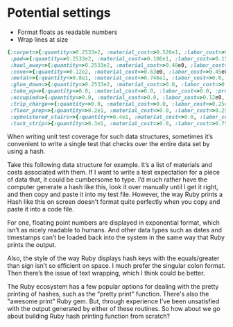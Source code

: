 # Potential settings

* Format floats as readable numbers
* Wrap lines at size



```ruby
{:carpet=>{:quantity=>0.2533e2, :material_cost=>0.526e1, :labor_cost=>0.305e1, :profit_cost=>0.115e1, :tax_cost=>0.0},
 :pad=>{:quantity=>0.2533e2, :material_cost=>0.106e1, :labor_cost=>0.15e0, :profit_cost=>0.4e0, :tax_cost=>0.0},
 :haul_away=>{:quantity=>0.2533e2, :material_cost=>0.48e0, :labor_cost=>0.0, :profit_cost=>0.0, :tax_cost=>0.0},
 :cove=>{:quantity=>0.12e2, :material_cost=>0.63e0, :labor_cost=>0.45e0, :profit_cost=>0.51e0, :tax_cost=>0.0},
 :metal=>{:quantity=>0.8e1, :material_cost=>0.746e1, :labor_cost=>0.0, :profit_cost=>0.87e0, :tax_cost=>0.0},
 :glue_down=>{:quantity=>0.2533e2, :material_cost=>0.0, :labor_cost=>0.75e0, :profit_cost=>0.7e0, :tax_cost=>0.0},
 :take_up=>{:quantity=>0.0, :material_cost=>0.0, :labor_cost=>0.0, :profit_cost=>0.0, :tax_cost=>0.0},
 :occupied=>{:quantity=>0.0, :material_cost=>0.0, :labor_cost=>0.12e0, :profit_cost=>0.0, :tax_cost=>0.0},
 :trip_charge=>{:quantity=>0.0, :material_cost=>0.0, :labor_cost=>0.25e2, :profit_cost=>0.1e2, :tax_cost=>0.0},
 :floor_prep=>{:quantity=>0.2e1, :material_cost=>0.0, :labor_cost=>0.25e2, :profit_cost=>0.1e2, :tax_cost=>0.0},
 :upholstered_stairs=>{:quantity=>0.4e1, :material_cost=>0.0, :labor_cost=>0.25e1, :profit_cost=>0.0, :tax_cost=>0.0},
 :tack_strip=>{:quantity=>0.3e1, :material_cost=>0.0, :labor_cost=>0.75e0, :profit_cost=>0.25e0, :tax_cost=>0.0}}
```

When writing unit test coverage for such data structures, sometimes it’s convenient to write a single test that checks over the entire data set by using a hash.

Take this following data structure for example. It’s a list of materials and costs associated with them. If I want to write a test expectation for a piece of data that, it could be cumbersome to type. I’d much rather have the computer generate a hash like this, look it over manually until I get it right, and then copy and paste it into my test file.  However, the way Ruby prints a Hash like this on screen doesn’t format quite perfectly when you copy and paste it into a code file.

For one, floating point numbers are displayed in exponential format, which isn’t as nicely readable to humans. And other data types such as dates and timestamps can’t be loaded back into the system in the same way that Ruby prints the output. 

Also, the style of the way Ruby displays hash keys with the equals/greater than sign isn’t so efficient on space. I much prefer the singular colon format. Then there’s the issue of text wrapping, which I think could be better.

The Ruby ecosystem has a few popular options for dealing with the pretty printing of hashes, such as the “pretty print” function. There's also the "awesome print" Ruby gem. But, through experience I've been unsatisfied with the output generated by either of these routines. So how about we go about building Ruby hash printing function from scratch? 